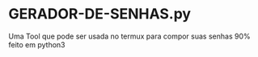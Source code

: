 # GERADOR-DE-SENHAS.py
Uma Tool  que pode ser usada no termux para compor suas senhas 90% feito em python3

